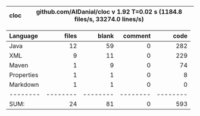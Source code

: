 

cloc|github.com/AlDanial/cloc v 1.92  T=0.02 s (1184.8 files/s, 33274.0 lines/s)
--- | ---

Language|files|blank|comment|code
:-------|-------:|-------:|-------:|-------:
Java|12|59|0|282
XML|9|11|0|229
Maven|1|9|0|74
Properties|1|1|0|8
Markdown|1|1|0|0
--------|--------|--------|--------|--------
SUM:|24|81|0|593
